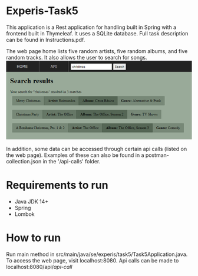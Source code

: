 # Experis-Task5
This application is a Rest application for handling  built in Spring with a frontend built in Thymeleaf. It uses a SQLite database.
Full task description can be found in Instructions.pdf.

The web page home lists five random artists, five random albums, and five random tracks. It also allows the user to search for songs.
![search-screenshot](https://github.com/Bumpfel/Experis-Task5/blob/develop/search-example.png?raw=true)

In addition, some data can be accessed through certain api calls (listed on the web page).
Examples of these can also be found in a postman-collection.json in the '/api-calls' folder.

# Requirements to run
* Java JDK 14+
* Spring
* Lombok

# How to run
Run main method in src/main/java/se/experis/task5/Task5Application.java.
To access the web page, visit localhost:8080. Api calls can be made to localhost:8080/api/_api-call_
